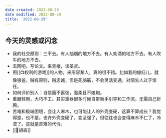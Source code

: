 ```yaml
---
date created: 2022-08-29
date modified: 2022-08-29
title: '2022-08-29'
---
```


## 今天的灵感或闪念

- 我的社交原则：三不去。有人抽烟的地方不去。有人劝酒的地方不去。有人吹牛的地方不去。
- 去网吧，写论文。来青楼，读圣贤。
- 用[[📺权利的游戏]]的人物，来形容某人，真的很不错。比如我的媳妇儿，就像狼爸，贼有原则，贼忠诚，但是死脑筋，不会灵活变通，对陌生人过于信任。
- 如何评价别人：自信而不嚣张，温柔且不娘炮。
- 重器轻用，大巧不工。其实重器很多时候自带新手引导和工作流，无需自己折腾。
- 苦难和极端困境，会让人麻木，也可能让人的外壳变硬，这算不算成长？我觉得是，也不是。也许外壳变硬了，变坚强了，但往往也会变得麻木不仁了，冷漠了。这就是苦难的代价。
- [[🧑胡森]]
